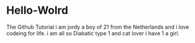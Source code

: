 # Hello-Wolrd
The Github Tutorial
i am jordy a boy of 21 from the Netherlands and i love codeing for life.
i am all so Diabatic type 1 and cat lover i have 1 a girl.
